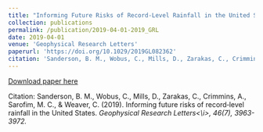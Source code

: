 ```yaml
---
title: "Informing Future Risks of Record‐Level Rainfall in the United States"
collection: publications
permalink: /publication/2019-04-01-2019_GRL
date: 2019-04-01
venue: 'Geophysical Research Letters'
paperurl: 'https://doi.org/10.1029/2019GL082362'
citation: 'Sanderson, B. M., Wobus, C., Mills, D., Zarakas, C., Crimmins, A., Sarofim, M. C., &amp; Weaver, C. (2019). Informing future risks of record‐level rainfall in the United States. <i>Geophysical Research Letters<\i>, 46(7), 3963-3972.'
---
```


<a href='https://doi.org/10.1029/2019GL082362'>Download paper here</a>

 Citation: Sanderson, B. M., Wobus, C., Mills, D., Zarakas, C., Crimmins, A., Sarofim, M. C., & Weaver, C. (2019). Informing future risks of record‐level rainfall in the United States. <i>Geophysical Research Letters<\i>, 46(7), 3963-3972.